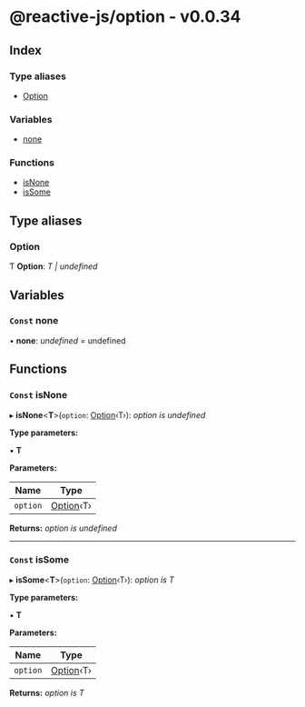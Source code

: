 
# @reactive-js/option - v0.0.34

## Index

### Type aliases

* [Option](README.md#option)

### Variables

* [none](README.md#const-none)

### Functions

* [isNone](README.md#const-isnone)
* [isSome](README.md#const-issome)

## Type aliases

###  Option

Ƭ **Option**: *T | undefined*

## Variables

### `Const` none

• **none**: *undefined* =  undefined

## Functions

### `Const` isNone

▸ **isNone**<**T**>(`option`: [Option](README.md#option)‹T›): *option is undefined*

**Type parameters:**

▪ **T**

**Parameters:**

Name | Type |
------ | ------ |
`option` | [Option](README.md#option)‹T› |

**Returns:** *option is undefined*

___

### `Const` isSome

▸ **isSome**<**T**>(`option`: [Option](README.md#option)‹T›): *option is T*

**Type parameters:**

▪ **T**

**Parameters:**

Name | Type |
------ | ------ |
`option` | [Option](README.md#option)‹T› |

**Returns:** *option is T*
